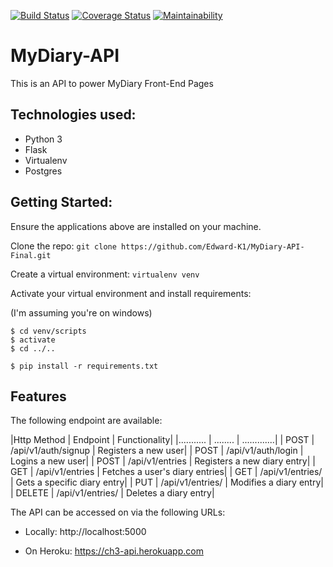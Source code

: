 [![Build Status](https://travis-ci.org/Edward-K1/MyDiary-API-Final.svg?branch=feature)](https://travis-ci.org/Edward-K1/MyDiary-API-Final)
[![Coverage Status](https://coveralls.io/repos/github/Edward-K1/MyDiary-API-Final/badge.svg)](https://coveralls.io/github/Edward-K1/MyDiary-API-Final)
[![Maintainability](https://api.codeclimate.com/v1/badges/3ef3d6259e631d10a56a/maintainability)](https://codeclimate.com/github/Edward-K1/MyDiary-API-Final/maintainability)


# MyDiary-API
This is an API to power MyDiary Front-End Pages

## Technologies used:
* Python 3
* Flask
* Virtualenv
* Postgres


## Getting Started:

Ensure the applications above are installed on your machine.

Clone the repo: `git clone https://github.com/Edward-K1/MyDiary-API-Final.git`

Create a virtual environment: `virtualenv venv`

Activate your virtual environment and install requirements:

(I'm assuming you're on windows)

```
$ cd venv/scripts
$ activate
$ cd ../..

$ pip install -r requirements.txt

```


## Features

The following endpoint are available:

|Http Method | Endpoint |  Functionality|
|........... | ........ |  .............|
| POST   | /api/v1/auth/signup      |  Registers a new user|
| POST   | /api/v1/auth/login       |  Logins a new user|
| POST   | /api/v1/entries          |  Registers a new diary entry|
| GET    | /api/v1/entries          |  Fetches a user's diary entries|
| GET    | /api/v1/entries/<entryId> | Gets a specific diary entry|
| PUT    | /api/v1/entries/<entryId> | Modifies a diary entry|
| DELETE | /api/v1/entries/<entryId> | Deletes a diary entry|

The API can be accessed on via the following URLs:

* Locally: http://localhost:5000

* On Heroku: https://ch3-api.herokuapp.com
